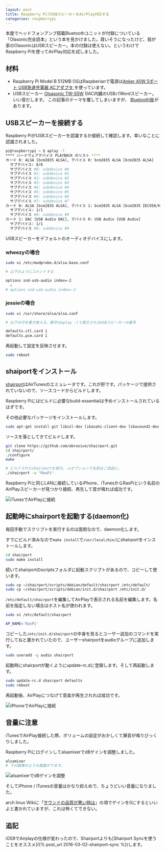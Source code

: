 ```yaml
---
layout: post
title: Raspberry PiでUSBスピーカーをAirPlay対応する
categories: raspberrypi
---
```

本屋でヘッドフォンアンプ搭載Bluetoothユニットが付録についている「Olasonic完全読本」という本を見かけました。買いそうになったけど、我が家のOlasonicはUSBスピーカー。本の付録は使えない。というわけでRaspberry Piを使ってAirPlay対応を試しました。


## 材料
* Raspberry Pi Model B 512MB
OSはRaspberianで電源は<a href="http://www.amazon.co.jp/gp/product/B00GTGETFG/ref=as_li_ss_tl?ie=UTF8&camp=247&creative=7399&creativeASIN=B00GTGETFG&linkCode=as2&tag=count_0-22">Anker 40W 5ポート USB急速充電器 ACアダプタ </a><img src="http://ir-jp.amazon-adsystem.com/e/ir?t=count_0-22&l=as2&o=9&a=B00GTGETFG" width="1" height="1" border="0" alt="" style="border:none !important; margin:0px !important;" />を使っています。
* USBスピーカー
<a href="http://www.amazon.co.jp/gp/product/B009NQKJEY/ref=as_li_ss_tl?ie=UTF8&camp=247&creative=7399&creativeASIN=B009NQKJEY&linkCode=as2&tag=count_0-22">Olsasonic TW-S5W</a><img src="http://ir-jp.amazon-adsystem.com/e/ir?t=count_0-22&l=as2&o=9&a=B009NQKJEY" width="1" height="1" border="0" alt="" style="border:none !important; margin:0px !important;" />
DAC内臓のUSBパWordスピーカー。いい音だします。
この記事のテーマを覆してしまいますが、
<a href="http://www.amazon.co.jp/gp/product/B00J2PVIY6/ref=as_li_ss_tl?ie=UTF8&camp=247&creative=7399&creativeASIN=B00J2PVIY6&linkCode=as2&tag=count_0-22">Bluetooth版</a><img src="http://ir-jp.amazon-adsystem.com/e/ir?t=count_0-22&l=as2&o=9&a=B00J2PVIY6" width="1" height="1" border="0" alt="" style="border:none !important; margin:0px !important;" />があります。

## USBスピーカーを接続する
Raspberry PiがUSBスピーカーを認識するか接続して確認します。幸いなことに認識されました。

```bash
pi@raspberrypi ~ $ aplay -l
**** ハードウェアデバイス PLAYBACK のリスト ****
カード 0: ALSA [bcm2835 ALSA], デバイス 0: bcm2835 ALSA [bcm2835 ALSA]
  サブデバイス: 8/8
  サブデバイス #0: subdevice #0
  サブデバイス #1: subdevice #1
  サブデバイス #2: subdevice #2
  サブデバイス #3: subdevice #3
  サブデバイス #4: subdevice #4
  サブデバイス #5: subdevice #5
  サブデバイス #6: subdevice #6
  サブデバイス #7: subdevice #7
カード 0: ALSA [bcm2835 ALSA], デバイス 1: bcm2835 ALSA [bcm2835 IEC958/HDMI]
  サブデバイス: 1/1
  サブデバイス #0: subdevice #0
カード 1: DAC [USB Audio DAC], デバイス 0: USB Audio [USB Audio]
  サブデバイス: 1/1
  サブデバイス #0: subdevice #0
```

USBスピーカーをデフォルトのオーディオデバイスにします。

### wheezyの場合

```bash
sudo vi /etc/modprobe.d/alsa-base.conf

# 以下のようにコメントする

options snd-usb-audio index=-2
  ↓
# options snd-usb-audio index=-2
```

### jessieの場合

``` bash
sudo vi /usr/share/alsa/alsa.conf

# 以下の行を書き換える。数字はaplay -lで表示されるUSBスピーカーの番号

defaults.ctl.card 1
defaults.pcm.card 1
```

再起動して設定を反映させます。

```bash
sudo reboot
```

## shaiportをインストール
[shairport][shairport]はAirTunesのエミュレータです。これが肝です。パッケージで提供されていないので、ソースコードからビルドします。

Raspberry Piにはビルドに必要なbuild-essentialは予めインストールされているはずです。

その他必要なパッケージをインストールします。

```bash
sudo apt-get install git libssl-dev libavahi-client-dev libasound2-dev
```

ソースを落としてきてビルドします。

```bash
git clone https://github.com/abrasive/shairport.git
cd shairport/
./configure
make

# ビルドされたshairportを実行。-aオプションで名前はご自由に。
./shairport -a "RasPi"
```

Raspberry Piと同じLANに接続しているiPhone、iTunesからRasPiという名前のAirPlayスピーカーが見つかり接続、再生して音が鳴れば成功です。

![iTunesでAirPlayに接続](/images/airplay-usb-audio-raspberrypi_2.jpg)

## 起動時にshairportを起動する(daemon化)
毎回手動でスクリプトを実行するのは面倒なので、daemon化します。

すでにビルド済みなので`make install`で`/usr/local/bin/`にshairportをインストールします。

```bash
cd shairport
sudo make install
```

続いてshairportのscriptsフォルダに起動スクリプトがあるので、コピーして使います。

```bash
sudo cp ~/shairport/scripts/debian/default/shairport /etc/default/
sudo cp ~/shairport/scripts/debian/init.d/shairport /etc/init.d/
```

`/etc/default/shairport`を編集してAirPlayで表示される名前を編集します。名前を指定しない場合はホスト名が使われます。

```bash
sudo vi /etc/default/shairport

AP_NAME='RasPi'
```

コピーした`/etc/init.d/shairport`の中身を見るとユーザー追加のコマンドを実行してねと書かれていたので、ユーザーshairportをaudioグループに追加します。

```bash
sudo useradd -g audio shairport
```

起動時にshairportが動くようにupdate-rc.dに登録します。そして再起動します。

```bash
sudo update-rc.d shairport defaults
sudo reboot
```

再起動後、AirPlayにつなげて音楽が再生されれば成功です。

![iPhoneでAirPlayに接続](/images/airplay-usb-audio-raspberrypi_1.jpg)

## 音量に注意
iTunesでAirPlay接続した際、ボリュームの設定がおかしくて爆音が鳴りびっくりしました。

Raspberry PiにログインしてalsamixerでdBゲインを調整しました。

```bash
alsamixer
# 下の画像のような画面がでます。
```

![alsamixerでdBゲインを調整](/images/airplay-usb-audio-raspberrypi_3.jpg)

そしてiPhone / iTunesの音量はかなり抑えめで、ちょうどいい音量になりました。

arch linux Wikiに「[サウンドの品質が悪い時は][archlinux wiki alsa]」の項でゲインを0にするといいよと書かれていますが、これは怖くてできない。

## 追記

iOS9でAirplayの仕様が変わったので、Shairportよりも[Shairport Syncを使うことをオススメ]({% post_url 2016-03-02-shairport-sync %})します。

[olasonic books]:http://www.olasonic.jp/press/201405supplement_press.html
[shairport]:https://github.com/abrasive/shairport
[model b plus]:http://www.raspberrypi.org/products/model-b-plus/
[archlinux wiki alsa]:https://wiki.archlinux.org/index.php/Advanced_Linux_Sound_Architecture_(%E6%97%A5%E6%9C%AC%E8%AA%9E)#.E3.82.B5.E3.82.A6.E3.83.B3.E3.83.89.E3.81.AE.E5.93.81.E8.B3.AA.E3.81.8C.E6.82.AA.E3.81.84
